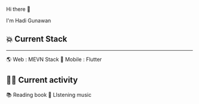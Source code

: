 Hi there 👋

I'm Hadi Gunawan 

## 💥 Current Stack 
--------------------
🌎 Web : MEVN Stack
📱 Mobile : Flutter

## 🧑‍🏫 Current activity
📚 Reading book
🎵 LIstening music
<!---
hadig007/hadig007 is a ✨ special ✨ repository because its `README.md` (this file) appears on your GitHub profile.
You can click the Preview link to take a look at your changes.
--->
